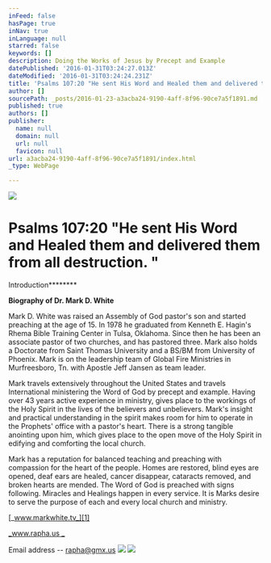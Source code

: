 ```yaml
---
inFeed: false
hasPage: true
inNav: true
inLanguage: null
starred: false
keywords: []
description: Doing the Works of Jesus by Precept and Example
datePublished: '2016-01-31T03:24:27.013Z'
dateModified: '2016-01-31T03:24:24.231Z'
title: 'Psalms 107:20 "He sent His Word and Healed them and delivered them from all destruction. " '
author: []
sourcePath: _posts/2016-01-23-a3acba24-9190-4aff-8f96-90ce7a5f1891.md
published: true
authors: []
publisher:
  name: null
  domain: null
  url: null
  favicon: null
url: a3acba24-9190-4aff-8f96-90ce7a5f1891/index.html
_type: WebPage

---
```

![](https://the-grid-user-content.s3-us-west-2.amazonaws.com/9768931e-2986-4a7b-ab0e-d52d0792952c.jpg)

# Psalms 107:20 "He sent His Word and Healed them and delivered them from all destruction. "

Introduction****[][0]****

**Biography of Dr. Mark D. White**

Mark D. White was raised an Assembly of God pastor's son and started preaching at the age of 15\. In 1978 he graduated from Kenneth E. Hagin's Rhema Bible Training Center in Tulsa, Oklahoma. Since then he has been an associate pastor of two churches, and has pastored three. Mark also holds a Doctorate from Saint Thomas University and a BS/BM from University of Phoenix. Mark is on the leadership team of Global Fire Ministries in Murfreesboro, Tn. with Apostle Jeff Jansen as team leader. 

Mark travels extensively throughout the United States and travels International ministering the Word of God by precept and example. Having over 43 years active experience in ministry, gives place to the workings of the Holy Spirit in the lives of the believers and unbelievers. Mark's insight and practical understanding in the spirit makes room for him to operate in the Prophets' office with a pastor's heart. There is a strong tangible anointing upon him, which gives place to the open move of the Holy Spirit in edifying and comforting the local church. 

Mark has a reputation for balanced teaching and preaching with compassion for the heart of the people. Homes are restored, blind eyes are opened, deaf ears are healed, cancer disappear, cataracts removed, and broken hearts are mended. The Word of God is preached with signs following. Miracles and Healings happen in every service. It is Marks desire to serve the purpose of each and every local church and ministry. 

[_www.markwhite.tv_][1]

[_www.rapha.us _][2]

Email address -- rapha@gmx.us
![](https://the-grid-user-content.s3-us-west-2.amazonaws.com/64ac1183-9ae7-4f80-9d62-d48243a02fcf.jpg)
![](https://the-grid-user-content.s3-us-west-2.amazonaws.com/07c37bc7-af6f-4e63-8da3-abf1cf712815.jpg)

[0]: https://app.thegrid.io/posts/a3acba24-9190-4aff-8f96-90ce7a5f1891/null
[1]: www.markwhite.tv
[2]: www.rapha.us